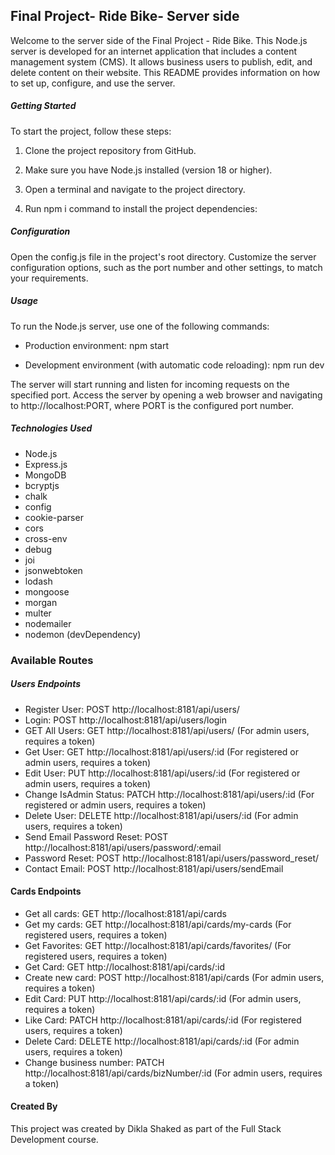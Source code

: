 ## Final Project- Ride Bike- Server side

Welcome to the server side of the Final Project - Ride Bike. This Node.js server is developed for an internet application that includes a content management system (CMS). It allows business users to publish, edit, and delete content on their website. This README provides information on how to set up, configure, and use the server.

##### Getting Started

To start the project, follow these steps:

1. Clone the project repository from GitHub.

2. Make sure you have Node.js installed (version 18 or higher).

3. Open a terminal and navigate to the project directory.

4. Run npm i command to install the project dependencies:

##### Configuration

Open the config.js file in the project's root directory. Customize the server configuration options, such as the port number and other settings, to match your requirements.

##### Usage

To run the Node.js server, use one of the following commands:

- Production environment: npm start

- Development environment (with automatic code reloading): npm run dev

The server will start running and listen for incoming requests on the specified port. Access the server by opening a web browser and navigating to http://localhost:PORT, where PORT is the configured port number.

##### Technologies Used

- Node.js
- Express.js
- MongoDB
- bcryptjs
- chalk
- config
- cookie-parser
- cors
- cross-env
- debug
- joi
- jsonwebtoken
- lodash
- mongoose
- morgan
- multer
- nodemailer
- nodemon (devDependency)

### Available Routes

##### Users Endpoints

- Register User: POST http://localhost:8181/api/users/
- Login: POST http://localhost:8181/api/users/login
- GET All Users: GET http://localhost:8181/api/users/ (For admin users, requires a token)
- Get User: GET http://localhost:8181/api/users/:id (For registered or admin users, requires a token)
- Edit User: PUT http://localhost:8181/api/users/:id (For registered or admin users, requires a token)
- Change IsAdmin Status: PATCH http://localhost:8181/api/users/:id (For registered or admin users, requires a token)
- Delete User: DELETE http://localhost:8181/api/users/:id (For admin users, requires a token)
- Send Email Password Reset: POST http://localhost:8181/api/users/password/:email
- Password Reset: POST http://localhost:8181/api/users/password_reset/
- Contact Email: POST http://localhost:8181/api/users/sendEmail

#### Cards Endpoints

- Get all cards: GET http://localhost:8181/api/cards
- Get my cards: GET http://localhost:8181/api/cards/my-cards (For registered users, requires a token)
- Get Favorites: GET http://localhost:8181/api/cards/favorites/ (For registered users, requires a token)
- Get Card: GET http://localhost:8181/api/cards/:id
- Create new card: POST http://localhost:8181/api/cards (For admin users, requires a token)
- Edit Card: PUT http://localhost:8181/api/cards/:id (For admin users, requires a token)
- Like Card: PATCH http://localhost:8181/api/cards/:id (For registered users, requires a token)
- Delete Card: DELETE http://localhost:8181/api/cards/:id (For admin users, requires a token)
- Change business number: PATCH http://localhost:8181/api/cards/bizNumber/:id (For admin users, requires a token)

#### Created By

This project was created by Dikla Shaked as part of the Full Stack Development course.
